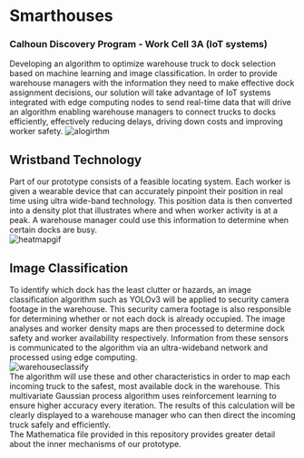 # Smarthouses
### Calhoun Discovery Program - Work Cell 3A (IoT systems)
Developing an algorithm to optimize warehouse truck to dock selection based on machine learning and image classification. In order to provide warehouse managers with the information they need to make effective dock assignment decisions, our solution will take advantage of IoT systems integrated with edge computing nodes to send real-time data that will drive an algorithm enabling warehouse managers to connect trucks to docks efficiently, effectively reducing delays, driving down costs and improving worker safety.
![alogirthm](https://user-images.githubusercontent.com/45275407/111561030-290e0580-876a-11eb-93ef-235e08915b94.gif)
<br>
## Wristband Technology
Part of our prototype consists of a feasible locating system. Each worker is given a wearable device that can accurately pinpoint their position in real time using ultra wide-band technology. This position data is then converted into a density plot that illustrates where and when worker activity is at a peak. A warehouse manager could use this information to determine when certain docks are busy. <br>
![heatmapgif](https://user-images.githubusercontent.com/45275407/111561078-40e58980-876a-11eb-821f-c983e7a548bd.gif) <br>
## Image Classification
To identify which dock has the least clutter or hazards, an image classification algorithm such as YOLOv3 will be applied to security camera footage in the warehouse. This security camera footage is also responsible for determining whether or not each dock is already occupied. The image analyses and worker density maps are then processed to determine dock safety and worker availability respectively. Information from these sensors is communicated to the algorithm via an ultra-wideband network and processed using edge computing. <br>
![warehouseclassify](https://user-images.githubusercontent.com/45275407/111561116-5195ff80-876a-11eb-9ded-bfac73be7b83.JPG)<br>
The algorithm will use these and other characteristics in order to map each incoming truck to the safest, most available dock in the warehouse. This multivariate Gaussian process algorithm uses reinforcement learning to ensure higher accuracy every iteration. The results of this calculation will be clearly displayed to a warehouse manager who can then direct the incoming truck safely and efficiently.<br>
The Mathematica file provided in this repository provides greater detail about the inner mechanisms of our prototype.
